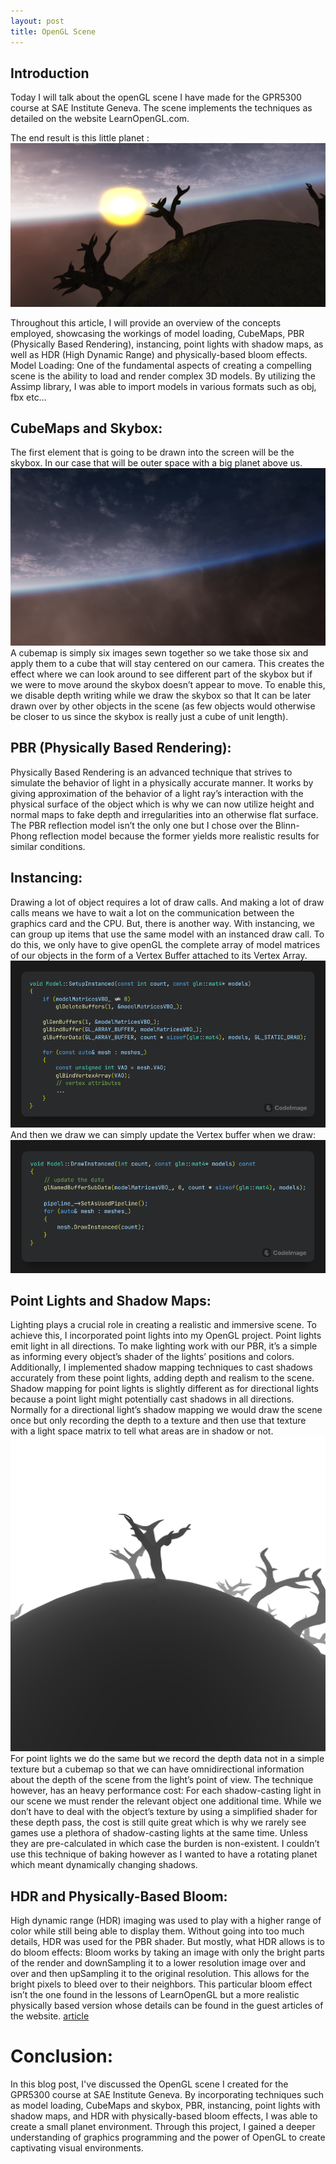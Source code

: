 ```yaml
---
layout: post
title: OpenGL Scene
---
```

## Introduction
Today I will talk about the openGL scene I have made for the GPR5300 course at SAE Institute Geneva. 
The scene implements the techniques as detailed on the website LearnOpenGL.com.

The end result is this little planet : 
![](/images/PlanetCapture.PNG)<br/>

Throughout this article, I will provide an overview of the concepts employed, showcasing the workings of model loading, CubeMaps, PBR (Physically Based Rendering), instancing, point lights with shadow maps, as well as HDR (High Dynamic Range) and physically-based bloom effects.
Model Loading: One of the fundamental aspects of creating a compelling scene is the ability to load and render complex 3D models. By utilizing the Assimp library, I was able to import models in various formats such as obj, fbx etc…

## CubeMaps and Skybox:
The first element that is going to be drawn into the screen will be the skybox. In our case that will be outer space with a big planet above us. 
![](/images/skybox.png)<br/>
A cubemap is simply six images sewn together so we take those six and apply them to a cube that will stay centered on our camera. This creates the effect where we can look around to see different part of the skybox but if we were to move around the skybox doesn’t appear to move. To enable this, we disable depth writing while we draw the skybox so that It can be later drawn over by other objects in the scene (as few objects would otherwise be closer to us since the skybox is really just a cube of unit length).
## PBR (Physically Based Rendering): 
Physically Based Rendering is an advanced technique that strives to simulate the behavior of light in a physically accurate manner. It works by giving approximation of the behavior of a light ray’s interaction with the physical surface of the object which is why we can now utilize height and normal maps to fake depth and irregularities into an otherwise flat surface. The PBR reflection model isn’t the only one but I chose over the Blinn-Phong reflection model because the former yields more realistic results for similar conditions.
## Instancing:
Drawing a lot of object requires a lot of draw calls. And making a lot of draw calls means we have to wait a lot on the communication between the graphics card and the CPU. But, there is another way. With instancing, we can group up items that use the same model with an instanced draw call. To do this, we only have to give openGL the complete array of model matrices of our objects in the form of a Vertex Buffer attached to its Vertex Array.
![](/images/codeimage-snippet_18.png)<br/>
And then we draw we can simply update the Vertex buffer when we draw:
![](/images/codeimage-snippet_19.png)<br/>
## Point Lights and Shadow Maps:
Lighting plays a crucial role in creating a realistic and immersive scene. To achieve this, I incorporated point lights into my OpenGL project. Point lights emit light in all directions. To make lighting work with our PBR, it’s a simple as informing every object’s shader of the lights’ positions and colors. Additionally, I implemented shadow mapping techniques to cast shadows accurately from these point lights, adding depth and realism to the scene. Shadow mapping for point lights is slightly different as for directional lights because a point light might potentially cast shadows in all directions. Normally for a directional light’s shadow mapping we would draw the scene once but only recording the depth to a texture and then use that texture with a light space matrix to tell what areas are in shadow or not.
![](/images/depthCapture.png)<br/>
For point lights we do the same but we record the depth data not in a simple texture but a cubemap so that we can have omnidirectional information about the depth of the scene from the light’s point of view. The technique however, has an heavy performance cost: For each shadow-casting light in our scene we must render the relevant object one additional time. While we don’t have to deal with the object’s texture by using a simplified shader for these depth pass, the cost is still quite great which is why we rarely see games use a plethora of shadow-casting lights at the same time. Unless they are pre-calculated in which case the burden is non-existent. I couldn’t use this technique of baking however as I wanted to have a rotating planet which meant dynamically changing shadows.
## HDR and Physically-Based Bloom:
High dynamic range (HDR) imaging was used to play with a higher range of color while still being able to display them. Without going into too much details, HDR was used for the PBR shader. But mostly, what HDR allows is to do bloom effects:
Bloom works by taking an image with only the bright parts of the render and downSampling it to a lower resolution image over and over and then upSampling it to the original resolution. This allows for the bright pixels to bleed over to their neighbors. This particular bloom effect isn’t the one found in the lessons of LearnOpenGL but a more realistic physically based version whose details can be found in the guest articles of the website. [article](https://learnopengl.com/Guest-Articles/2022/Phys.-Based-Bloom)
# Conclusion:
In this blog post, I've discussed the OpenGL scene I created for the GPR5300 course at SAE Institute Geneva. By incorporating techniques such as model loading, CubeMaps and skybox, PBR, instancing, point lights with shadow maps, and HDR with physically-based bloom effects, I was able to create a small planet environment. Through this project, I gained a deeper understanding of graphics programming and the power of OpenGL to create captivating visual environments.

